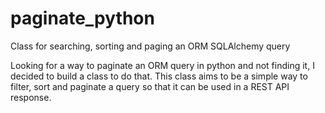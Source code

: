 # paginate_python
Class for searching, sorting and paging an ORM SQLAlchemy query

Looking for a way to paginate an ORM query in python and not finding it, I decided to build a class to do that.
This class aims to be a simple way to filter, sort and paginate a query so that it can be used in a REST API response.
